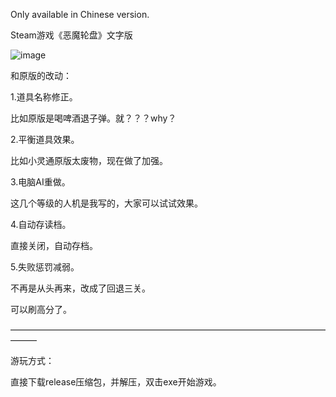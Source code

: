 Only available in Chinese version.

Steam游戏《恶魔轮盘》文字版

![image](https://github.com/user-attachments/assets/b083d605-868d-44fb-9643-b06d5bd85989)

和原版的改动：

1.道具名称修正。

  比如原版是喝啤酒退子弹。就？？？why？
  
2.平衡道具效果。

  比如小灵通原版太废物，现在做了加强。
  
3.电脑AI重做。

  这几个等级的人机是我写的，大家可以试试效果。
  
4.自动存读档。

  直接关闭，自动存档。
  
5.失败惩罚减弱。

  不再是从头再来，改成了回退三关。
  
  可以刷高分了。
  
———————————————————————————————————————

游玩方式：

直接下载release压缩包，并解压，双击exe开始游戏。
